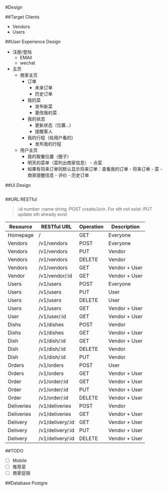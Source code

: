 #Design

##Target Clients
- Vendors
- Users 

##User Experience Design
- 注册/登陆
    - EMAIl
    - wechat
- 主页
    - 商家主页
        - 订单
             - 未来订单
             - 历史订单
        - 我的菜
             - 发布新菜
             - 更改我的菜
        - 我的状态
             - 更新状态（位置...)
             - 提醒客人
        - 我的行程（给用户看的）
             - 发布我的行程
    - 用户主页
        - 我的取餐位置（圈子）
        - 明天的菜单（菜列出商家信息）
              - 点菜
        - 如果有将来订单则默认显示将来订单：查看我的订单
              - 将来订单
                  - 菜
                  - 商家提醒信息
                  - 评价
              - 历史订单

##UI Design
```

```

##URL:RESTful
> :id number
> :name string
> :POST create/Join. For sth not exist
> :PUT update sth already exist

| Resource   | RESTful URL      | Operation | Description |
| ---------- | ---------------  | ---    | ------------- |
| Homepage   | /                | GET    | Everyone      | Homepage |
| Vendors    | /v1/vendors      | POST   | Everyone      | create a vendor |
| Vendors    | /v1/vendors      | PUT    | Vendor        | Update my profile |
| Vendors    | /v1/vendors      | DELETE | Vendor        | delete my account |
| Vendors    | /v1/vendors      | GET    | Vendor + User | View all vendors |
| Vendor     | /v1/vendor/:id   | GET    | Vendor + User | View a vendor |
| Users      | /v1/users        | POST   | Everyone      | create a user |
| Users      | /v1/users        | PUT    | User          | Update my profile | 
| Users      | /v1/users        | DELETE | User          | delete my account | 
| Users      | /v1/users        | GET    | Vendor + User | OPTIONAL: view all users | 
| User       | /v1/user/:id     | GET    | Vendor + User | View a user('s profile) | 
| Dishs      | /v1/dishes       | POST   | Vendor        | Create dish |
| Dishs      | /v1/dishes       | GET    | Vendor + User | View all dishes |
| Dish       | /v1/dish/:id     | GET    | Vendor + User | View | 
| Dish       | /v1/dish/:id     | DELETE | Vendor        | Delete (may has performance concern) | 
| Dish       | /v1/dish/:id     | PUT    | Vendor        | Update |
| Orders     | /v1/orders       | POST   | User          | Create an order |
| Orders     | /v1/orders       | GET    | Vendor + User | View all orders |
| Order      | /v1/order/:id    | GET    | Vendor + User | View |
| Order      | /v1/order/:id    | PUT    | Vendor + User | UPDATE |
| Order      | /v1/order/:id    | DELETE | Vendor + User | DELETE |
| Deliveries | /v1/deliveries   | POST   | Vendor        | Create a delivery |
| Deliveries | /v1/deliveries   | GET    | Vendor + User | View all delivery history |
| Delivery   | /v1/delivery/:id | GET    | Vendor + User | For both User and Vendor. View a delivery |
| Delivery   | /v1/delivery/:id | PUT    | Vendor + User | Update a delivery: Only for vendor |
| Delivery   | /v1/delivery/:id | DELETE | Vendor + User | Cancel a delivery: Only for vendor |

##TODO
- [ ] Mobile
- [ ] 推荐菜
- [ ] 商家促销

##Database
Postgre
